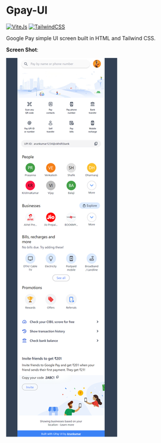 # Gpay-UI
[![ViteJs](https://img.shields.io/badge/-Vite_js-FFD42C?style=for-the-badge&logo=vite&logoColor=161616)](https://vitejs.dev/)
[![TailwindCSS](https://img.shields.io/badge/-Tailwind_css-38BDF8?style=for-the-badge&logo=tailwindcss&logoColor=161616)](https://tailwindcss.com/)

Google Pay simple UI screen built in HTML and Tailwind CSS.

__Screen Shot__:

![GPay-UI-Design](<gpay ui screen shot.png>)

